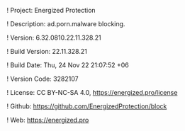 ! Project: Energized Protection

! Description: ad.porn.malware blocking.

! Version: 6.32.0810.22.11.328.21

! Build Version: 22.11.328.21

! Build Date: Thu, 24 Nov 22 21:07:52 +06

! Version Code: 3282107

! License: CC BY-NC-SA 4.0, https://energized.pro/license

! Github: https://github.com/EnergizedProtection/block

! Web: https://energized.pro
